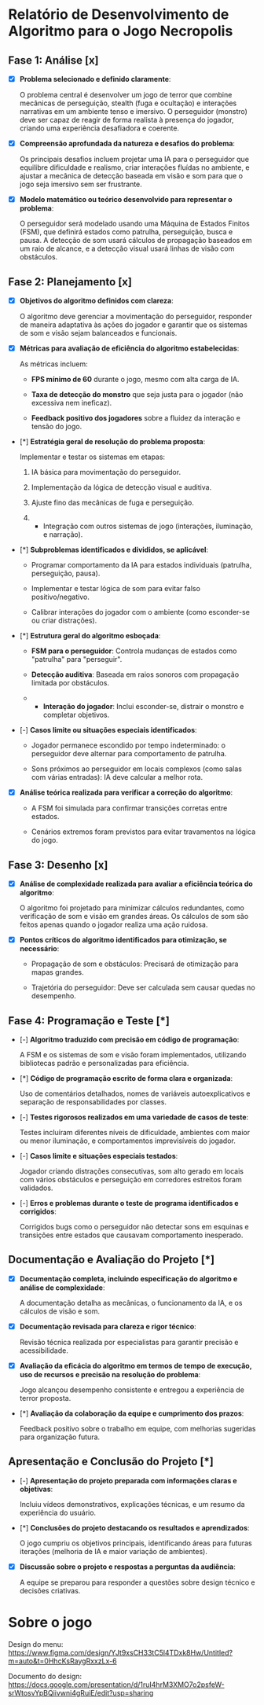 # Relatório de Desenvolvimento de Algoritmo para o Jogo Necropolis



## Fase 1: Análise [x]



- [x] **Problema selecionado e definido claramente**:  

  O problema central é desenvolver um jogo de terror que combine mecânicas de perseguição, stealth (fuga e ocultação) e interações narrativas em um ambiente tenso e imersivo. O perseguidor (monstro) deve ser capaz de reagir de forma realista à presença do jogador, criando uma experiência desafiadora e coerente.



- [x] **Compreensão aprofundada da natureza e desafios do problema**:  

  Os principais desafios incluem projetar uma IA para o perseguidor que equilibre dificuldade e realismo, criar interações fluídas no ambiente, e ajustar a mecânica de detecção baseada em visão e som para que o jogo seja imersivo sem ser frustrante.



- [x] **Modelo matemático ou teórico desenvolvido para representar o problema**:  

  O perseguidor será modelado usando uma Máquina de Estados Finitos (FSM), que definirá estados como patrulha, perseguição, busca e pausa. A detecção de som usará cálculos de propagação baseados em um raio de alcance, e a detecção visual usará linhas de visão com obstáculos.



## Fase 2: Planejamento [x]



- [x] **Objetivos do algoritmo definidos com clareza**:  

  O algoritmo deve gerenciar a movimentação do perseguidor, responder de maneira adaptativa às ações do jogador e garantir que os sistemas de som e visão sejam balanceados e funcionais.



- [x] **Métricas para avaliação de eficiência do algoritmo estabelecidas**:  

  As métricas incluem:  

	- **FPS mínimo de 60** durante o jogo, mesmo com alta carga de IA.  

	- **Taxa de detecção do monstro** que seja justa para o jogador (não excessiva nem ineficaz).  

	- **Feedback positivo dos jogadores** sobre a fluidez da interação e tensão do jogo.



- [*] **Estratégia geral de resolução do problema proposta**:  

  Implementar e testar os sistemas em etapas:  

	1. IA básica para movimentação do perseguidor.  

	2. Implementação da lógica de detecção visual e auditiva.  

	3. Ajuste fino das mecânicas de fuga e perseguição.  

	4. * Integração com outros sistemas de jogo (interações, iluminação, e narração).



- [*] **Subproblemas identificados e divididos, se aplicável**:  

	- Programar comportamento da IA para estados individuais (patrulha, perseguição, pausa).  

	- Implementar e testar lógica de som para evitar falso positivo/negativo.  

	- Calibrar interações do jogador com o ambiente (como esconder-se ou criar distrações).  



- [*] **Estrutura geral do algoritmo esboçada**:  

	- **FSM para o perseguidor**: Controla mudanças de estados como "patrulha" para "perseguir".  

	- **Detecção auditiva**: Baseada em raios sonoros com propagação limitada por obstáculos.  

	- * **Interação do jogador**: Inclui esconder-se, distrair o monstro e completar objetivos.



- [-] **Casos limite ou situações especiais identificados**:  

	- Jogador permanece escondido por tempo indeterminado: o perseguidor deve alternar para comportamento de patrulha.  

	- Sons próximos ao perseguidor em locais complexos (como salas com várias entradas): IA deve calcular a melhor rota.  



- [x] **Análise teórica realizada para verificar a correção do algoritmo**:  

	- A FSM foi simulada para confirmar transições corretas entre estados.  

	- Cenários extremos foram previstos para evitar travamentos na lógica do jogo.



## Fase 3: Desenho [x]



- [x] **Análise de complexidade realizada para avaliar a eficiência teórica do algoritmo**:  

  O algoritmo foi projetado para minimizar cálculos redundantes, como verificação de som e visão em grandes áreas. Os cálculos de som são feitos apenas quando o jogador realiza uma ação ruidosa. 



- [x] **Pontos críticos do algoritmo identificados para otimização, se necessário**:  

	- Propagação de som e obstáculos: Precisará de otimização para mapas grandes.  

	- Trajetória do perseguidor: Deve ser calculada sem causar quedas no desempenho.



## Fase 4: Programação e Teste [*]



- [-] **Algoritmo traduzido com precisão em código de programação**:  

  A FSM e os sistemas de som e visão foram implementados, utilizando bibliotecas padrão e personalizadas para eficiência.



- [*] **Código de programação escrito de forma clara e organizada**:  

  Uso de comentários detalhados, nomes de variáveis autoexplicativos e separação de responsabilidades por classes.



- [-] **Testes rigorosos realizados em uma variedade de casos de teste**:  

  Testes incluíram diferentes níveis de dificuldade, ambientes com maior ou menor iluminação, e comportamentos imprevisíveis do jogador.



- [-] **Casos limite e situações especiais testados**:  

  Jogador criando distrações consecutivas, som alto gerado em locais com vários obstáculos e perseguição em corredores estreitos foram validados.



- [-] **Erros e problemas durante o teste de programa identificados e corrigidos**:  

  Corrigidos bugs como o perseguidor não detectar sons em esquinas e transições entre estados que causavam comportamento inesperado.



## Documentação e Avaliação do Projeto [*]



- [x] **Documentação completa, incluindo especificação do algoritmo e análise de complexidade**:  

  A documentação detalha as mecânicas, o funcionamento da IA, e os cálculos de visão e som.



- [x] **Documentação revisada para clareza e rigor técnico**:  

  Revisão técnica realizada por especialistas para garantir precisão e acessibilidade.



- [x] **Avaliação da eficácia do algoritmo em termos de tempo de execução, uso de recursos e precisão na resolução do problema**:  

  Jogo alcançou desempenho consistente e entregou a experiência de terror proposta.



- [*] **Avaliação da colaboração da equipe e cumprimento dos prazos**:  

  Feedback positivo sobre o trabalho em equipe, com melhorias sugeridas para organização futura.



## Apresentação e Conclusão do Projeto [*]



- [-] **Apresentação do projeto preparada com informações claras e objetivas**:  

  Incluiu vídeos demonstrativos, explicações técnicas, e um resumo da experiência do usuário.



- [*] **Conclusões do projeto destacando os resultados e aprendizados**:  

  O jogo cumpriu os objetivos principais, identificando áreas para futuras iterações (melhoria de IA e maior variação de ambientes).



- [x] **Discussão sobre o projeto e respostas a perguntas da audiência**:  

  A equipe se preparou para responder a questões sobre design técnico e decisões criativas.

# Sobre o jogo

Design do menu: https://www.figma.com/design/YJt9xsCH33tC5l4TDxk8Hw/Untitled?m=auto&t=0HhcKsRaygRxxzLx-6

Documento do design: https://docs.google.com/presentation/d/1ruI4hrM3XMO7o2psfeW-srWtosvYpBQiivwni4gRuiE/edit?usp=sharing
